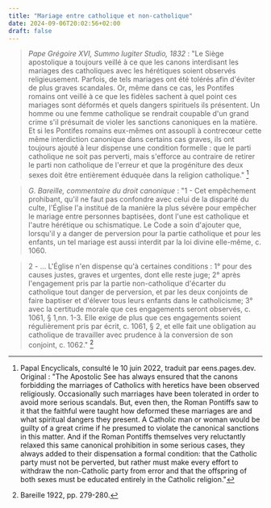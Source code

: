 ```yaml
---
title: "Mariage entre catholique et non-catholique"
date: 2024-09-06T20:02:56+02:00
draft: false
---
```



> *Pape Grégoire XVI, Summo Iugiter Studio, 1832* : "Le Siège apostolique a toujours veillé à ce que les canons interdisant les mariages des catholiques avec les hérétiques soient observés religieusement. Parfois, de tels mariages ont été tolérés afin d'éviter de plus graves scandales. Or, même dans ce cas, les Pontifes romains ont veillé à ce que les fidèles sachent à quel point ces mariages sont déformés et quels dangers spirituels ils présentent. Un homme ou une femme catholique se rendrait coupable d'un grand crime s'il présumait de violer les sanctions canoniques en la matière. Et si les Pontifes romains eux-mêmes ont assoupli à contrecœur cette même interdiction canonique dans certains cas graves, ils ont toujours ajouté à leur dispense une condition formelle : que le parti catholique ne soit pas perverti, mais s'efforce au contraire de retirer le parti non catholique de l'erreur et que la progéniture des deux sexes doit être entièrement éduquée dans la religion catholique." [^1]

[^1]: Papal Encyclicals, consulté le 10 juin 2022, traduit par eens.pages.dev. Original : "The Apostolic See has always ensured that the canons forbidding the marriages of Catholics with heretics have been observed religiously. Occasionally such marriages have been tolerated in order to avoid more serious scandals. But, even then, the Roman Pontiffs saw to it that the faithful were taught how deformed these marriages are and what spiritual dangers they present. A Catholic man or woman would be guilty of a great crime if he presumed to violate the canonical sanctions in this matter. And if the Roman Pontiffs themselves very reluctantly relaxed this same canonical prohibition in some serious cases, they always added to their dispensation a formal condition: that the Catholic party must not be perverted, but rather must make every effort to withdraw the non-Catholic party from error and that the offspring of both sexes must be educated entirely in the Catholic religion."

> *G. Bareille, commentaire du droit canonique* : "1 - Cet empêchement prohibant, qu'il ne faut pas confondre avec celui de la disparité du culte, l'Église l'a institué de la manière la plus sévère pour empêcher le mariage entre personnes baptisées, dont l'une est catholique et l'autre hérétique ou schismatique. Le Code a soin d'ajouter que, lorsqu'il y a danger de perversion pour la partie catholique et pour les enfants, un tel mariage est aussi interdit par la loi divine elle-même, c. 1060. 

> 2 - ... L'Église n'en dispense qu'à certaines conditions : 1° pour des causes justes, graves et urgentes, dont elle reste juge; 2° après l'engagement pris par la partie non-catholique d'écarter du catholique tout danger de perversion, et par les deux conjoints de faire baptiser et d'élever tous leurs enfants dans le catholicisme; 3° avec la certitude morale que ces engagements seront observés, c. 1061, § 1,nn. 1-3. Elle exige de plus que ces engagements soient régulièrement pris par écrit, c. 1061, § 2, et elle fait une obligation au catholique de travailler avec prudence à la conversion de son conjoint, c. 1062." [^2]

[^2]: Bareille 1922, pp. 279-280.


